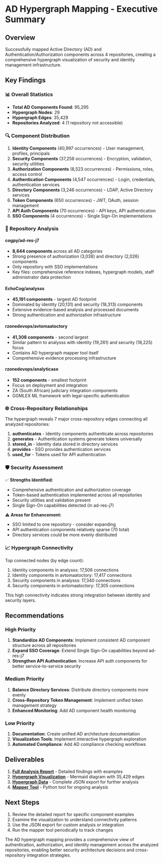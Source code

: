 # AD Hypergraph Mapping - Executive Summary

## Overview

Successfully mapped Active Directory (AD) and Authentication/Authorization components across 4 repositories, creating a comprehensive hypergraph visualization of security and identity management infrastructure.

## Key Findings

### 📊 Overall Statistics
- **Total AD Components Found**: 95,295
- **Hypergraph Nodes**: 29
- **Hypergraph Edges**: 35,429
- **Repositories Analyzed**: 4 (1 repository not accessible)

### 🔍 Component Distribution

1. **Identity Components** (40,997 occurrences) - User management, profiles, principals
2. **Security Components** (37,258 occurrences) - Encryption, validation, security utilities
3. **Authorization Components** (8,523 occurrences) - Permissions, roles, access control
4. **Authentication Components** (4,547 occurrences) - Login, credentials, authentication services
5. **Directory Components** (3,246 occurrences) - LDAP, Active Directory services
6. **Token Components** (650 occurrences) - JWT, OAuth, session management
7. **API Auth Components** (70 occurrences) - API keys, API authentication
8. **SSO Components** (4 occurrences) - Single Sign-On implementations

### 🔗 Repository Analysis

#### cogpy/ad-res-j7
- **8,644 components** across all AD categories
- Strong presence of authorization (3,038) and directory (2,026) components
- Only repository with SSO implementations
- Key files: comprehensive reference indexes, hypergraph models, staff administrator data protection

#### EchoCog/analysss
- **45,191 components** - largest AD footprint
- Dominated by identity (20,131) and security (18,313) components
- Extensive evidence-based analysis and processed documents
- Strong authentication and authorization infrastructure

#### rzonedevops/avtomaatoctory
- **41,308 components** - second largest
- Similar pattern to analysss with identity (19,281) and security (18,225) focus
- Contains AD hypergraph mapper tool itself
- Comprehensive evidence processing infrastructure

#### rzonedevops/analyticase
- **152 components** - smallest footprint
- Focus on deployment and integration
- ZA (South African) judiciary integration components
- GGMLEX ML framework with legal-specific authentication

### 🌐 Cross-Repository Relationships

The hypergraph reveals 7 major cross-repository edges connecting all analyzed repositories:

1. **authenticates** - Identity components authenticate across repositories
2. **generates** - Authentication systems generate tokens universally
3. **stored_in** - Identity data stored in directory services
4. **provides** - SSO provides authentication services
5. **used_for** - Tokens used for API authentication

### 🛡️ Security Assessment

✅ **Strengths Identified:**
- Comprehensive authentication and authorization coverage
- Token-based authentication implemented across all repositories
- Security utilities and validation present
- Single Sign-On capabilities detected (in ad-res-j7)

⚠️ **Areas for Enhancement:**
- SSO limited to one repository - consider expanding
- API authentication components relatively sparse (70 total)
- Directory services could be more evenly distributed

### 📈 Hypergraph Connectivity

Top connected nodes (by edge count):
1. Identity components in analysss: 17,506 connections
2. Identity components in avtomaatoctory: 17,417 connections
3. Security components in analysss: 17,340 connections
4. Security components in avtomaatoctory: 17,305 connections

This high connectivity indicates strong integration between identity and security layers.

## Recommendations

### High Priority
1. **Standardize AD Components**: Implement consistent AD component structure across all repositories
2. **Expand SSO Coverage**: Extend Single Sign-On capabilities beyond ad-res-j7
3. **Strengthen API Authentication**: Increase API auth components for better service-to-service security

### Medium Priority
1. **Balance Directory Services**: Distribute directory components more evenly
2. **Cross-Repository Token Management**: Implement unified token management strategy
3. **Enhanced Monitoring**: Add AD component health monitoring

### Low Priority
1. **Documentation**: Create unified AD architecture documentation
2. **Visualization Tools**: Implement interactive hypergraph exploration
3. **Automated Compliance**: Add AD compliance checking workflows

## Deliverables

1. **[Full Analysis Report](ad_hypergraph_report.md)** - Detailed findings with examples
2. **[Hypergraph Visualization](ad_hypergraph_visualization.md)** - Mermaid diagram with 35,429 edges
3. **[Hypergraph Data](ad_hypergraph.json)** - Complete JSON export for further analysis
4. **[Mapper Tool](ad_hypergraph_mapper.py)** - Python tool for ongoing analysis

## Next Steps

1. Review the detailed report for specific component examples
2. Examine the visualization to understand connectivity patterns
3. Use the JSON export for custom analysis or integration
4. Run the mapper tool periodically to track changes

The AD hypergraph mapping provides a comprehensive view of authentication, authorization, and identity management across the analyzed repositories, enabling better security architecture decisions and cross-repository integration strategies.